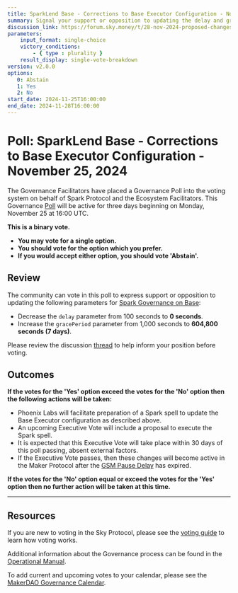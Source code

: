 ```yaml
---
title: SparkLend Base - Corrections to Base Executor Configuration - November 25, 2024
summary: Signal your support or opposition to updating the delay and gracePeriod parameters for Spark Governance on Base.
discussion_link: https://forum.sky.money/t/28-nov-2024-proposed-changes-to-spark-for-upcoming-spell-amendments/25575
parameters:
    input_format: single-choice
    victory_conditions:
        - { type : plurality }
    result_display: single-vote-breakdown
version: v2.0.0
options:
   0: Abstain
   1: Yes
   2: No
start_date: 2024-11-25T16:00:00
end_date: 2024-11-28T16:00:00
---
```

# Poll: SparkLend Base - Corrections to Base Executor Configuration - November 25, 2024

The Governance Facilitators have placed a Governance Poll into the voting system on behalf of Spark Protocol and the Ecosystem Facilitators. This Governance [Poll](https://sky-atlas.powerhouse.io/#A.1.9.1_Operational_Weekly_Cycle-b189fa17-57a9-4d4e-9780-0ce4efd94211|0db30308) will be active for three days beginning on Monday, November 25 at 16:00 UTC.

**This is a binary vote.**

- **You may vote for a single option.**
- **You should vote for the option which you prefer.**
- **If you would accept either option, you should vote 'Abstain'.**

## Review

The community can vote in this poll to express support or opposition to updating the following parameters for [Spark Governance on Base](https://basescan.org/address/0xF93B7122450A50AF3e5A76E1d546e95Ac1d0F579#readContract):

- Decrease the `delay` parameter from 100 seconds to **0 seconds**.
- Increase the `gracePeriod` parameter from 1,000 seconds to **604,800 seconds (7 days)**.

Please review the discussion [thread](https://forum.sky.money/t/28-nov-2024-proposed-changes-to-spark-for-upcoming-spell-amendments/25575) to help inform your position before voting.

## Outcomes

**If the votes for the 'Yes' option exceed the votes for the 'No' option then the following actions will be taken:**

- Phoenix Labs will facilitate preparation of a Spark spell to update the Base Executor configuration as described above.
- An upcoming Executive Vote will include a proposal to execute the Spark spell.
- It is expected that this Executive Vote will take place within 30 days of this poll passing, absent external factors.
- If the Executive Vote passes, then these changes will become active in the Maker Protocol after the [GSM Pause Delay](https://sky-atlas.powerhouse.io/#A.1.8.2.1_Pause_Delay-a98b8227-95f6-4711-9d8d-f52cbc6ad2d0|0db30758e055) has expired.

**If the votes for the 'No' option equal or exceed the votes for the 'Yes' option then no further action will be taken at this time.**

---

## Resources

If you are new to voting in the Sky Protocol, please see the [voting guide](https://manual.makerdao.com/governance/voting-in-makerdao/on-chain-governance) to learn how voting works.

Additional information about the Governance process can be found in the [Operational Manual](https://manual.makerdao.com).

To add current and upcoming votes to your calendar, please see the [MakerDAO Governance Calendar](https://manual.makerdao.com/makerdao/calendars/governance-calendar).
